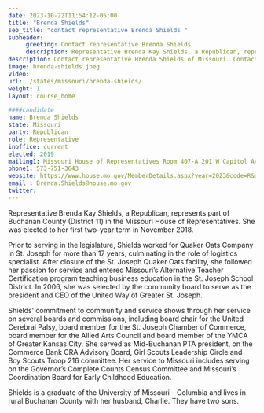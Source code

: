 ```yaml
---
date: 2023-10-22T11:54:12-05:00
title: "Brenda Shields"
seo_title: "contact representative Brenda Shields "
subheader:
     greeting: Contact representative Brenda Shields
     description: Representative Brenda Kay Shields, a Republican, represents part of Buchanan County (District 11) in the Missouri House of Representatives. She was elected to her first two-year term in November 2018.
description: Contact representative Brenda Shields of Missouri. Contact information for Brenda Shields includes email address, phone number, and mailing address.
image: brenda-shields.jpeg
video:
url:  /states/missouri/brenda-shields/
weight: 1
layout: course_home

####candidate
name: Brenda Shields
state: Missouri
party: Republican
role: Representative
inoffice: current
elected: 2019
mailing1: Missouri House of Representatives Room 407-A 201 W Capitol Ave Jefferson City, MO 65101
phone1: 573-751-3643
website: https://www.house.mo.gov/MemberDetails.aspx?year=2023&code=R&district=011/
email : Brenda.Shields@house.mo.gov
twitter:
---
```


Representative Brenda Kay Shields, a Republican, represents part of Buchanan County (District 11) in the Missouri House of Representatives. She was elected to her first two-year term in November 2018.

Prior to serving in the legislature, Shields worked for Quaker Oats Company in St. Joseph for more than 17 years, culminating in the role of logistics specialist. After closure of the St. Joseph Quaker Oats facility, she followed her passion for service and entered Missouri’s Alternative Teacher Certification program teaching business education in the St. Joseph School District. In 2006, she was selected by the community board to serve as the president and CEO of the United Way of Greater St. Joseph.

Shields’ commitment to community and service shows through her service on several boards and commissions, including board chair for the United Cerebral Palsy, board member for the St. Joseph Chamber of Commerce, board member for the Allied Arts Council and board member of the YMCA of Greater Kansas City. She served as Mid-Buchanan PTA president, on the Commerce Bank CRA Advisory Board, Girl Scouts Leadership Circle and Boy Scouts Troop 216 committee. Her service to Missouri includes serving on the Governor’s Complete Counts Census Committee and Missouri’s Coordination Board for Early Childhood Education.

Shields is a graduate of the University of Missouri – Columbia and lives in rural Buchanan County with her husband, Charlie. They have two sons.
